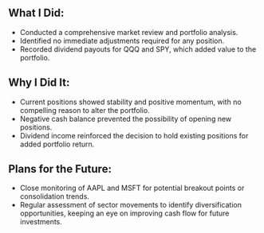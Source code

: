 ## What I Did:
- Conducted a comprehensive market review and portfolio analysis.
- Identified no immediate adjustments required for any position.
- Recorded dividend payouts for QQQ and SPY, which added value to the portfolio.

## Why I Did It:
- Current positions showed stability and positive momentum, with no compelling reason to alter the portfolio.
- Negative cash balance prevented the possibility of opening new positions.
- Dividend income reinforced the decision to hold existing positions for added portfolio return.

## Plans for the Future:
- Close monitoring of AAPL and MSFT for potential breakout points or consolidation trends.
- Regular assessment of sector movements to identify diversification opportunities, keeping an eye on improving cash flow for future investments.